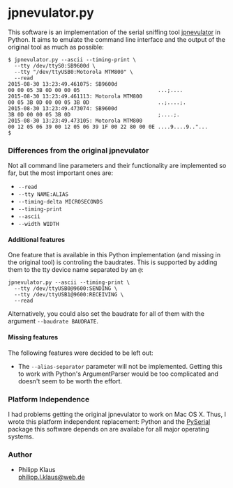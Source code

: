# jpnevulator.py

This software is an implementation of the serial sniffing tool [jpnevulator][] in Python.
It aims to emulate the command line interface and the output of the original tool as much as possible:

    $ jpnevulator.py --ascii --timing-print \
      --tty /dev/ttyS0:SB9600d \
      --tty "/dev/ttyUSB0:Motorola MTM800" \
      --read
    2015-08-30 13:23:49.461075: SB9600d
    00 00 05 3B 0D 00 00 05                         ...;....
    2015-08-30 13:23:49.461113: Motorola MTM800
    00 05 3B 0D 00 00 05 3B 0D                      ..;....;.
    2015-08-30 13:23:49.473074: SB9600d
    3B 0D 00 00 05 3B 0D                            ;....;.
    2015-08-30 13:23:49.473105: Motorola MTM800
    00 12 05 06 39 00 12 05 06 39 1F 00 22 80 00 0E ....9....9.."...
    $ 

### Differences from the original jpnevulator

Not all command line parameters and their functionality are implemented so far, but the most important ones are:

* `--read`
* `--tty NAME:ALIAS`
* `--timing-delta MICROSECONDS`
* `--timing-print`
* `--ascii`
* `--width WIDTH`

#### Additional features

One feature that is available in this Python implementation (and missing in the original tool) is controling the baudrates.
This is supported by adding them to the tty device name separated by an `@`:

    jpnevulator.py --ascii --timing-print \
      --tty /dev/ttyUSB0@9600:SENDING \
      --tty /dev/ttyUSB1@9600:RECEIVING \
      --read

Alternatively, you could also set the baudrate for all of them with the argument `--baudrate BAUDRATE`.

#### Missing features

The following features were decided to be left out:

*  The `--alias-separator` parameter will not be implemented. Getting this to work with Python's ArgumentParser would be too complicated and doesn't seem to be worth the effort.

### Platform Independence

I had problems getting the original jpnevulator to work on Mac OS X. Thus, I wrote this platform independent replacement:
Python and the [PySerial][] package this software depends on are availabe for all major operating systems.

### Author

* Philipp Klaus  
  <philipp.l.klaus@web.de>

[jpnevulator]: http://jpnevulator.snarl.nl/
[PySerial]: http://pyserial.sourceforge.net/
